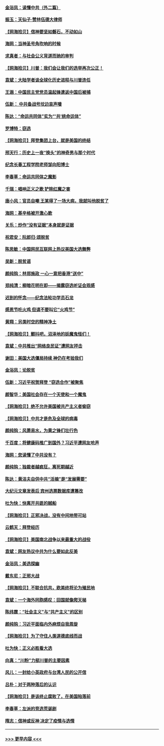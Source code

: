 #### [金浴凤：读懂中共（外二篇）](../pages/nsc993/n12597943.md?t=12060202) 
#### [振玉：天仙子‧赞林伍德大律师](../pages/nsc993/n12597929.md?t=12060202) 
#### [【网海拾贝】信神要坚如磐石，不动如山](../pages/nsc993/n12597901.md?t=12060202) 
#### [海网：当神圣号角吹响的时候](../pages/nsc993/n12595891.md?t=12060202) 
#### [求真者：与社会公义背道而驰的审判](../pages/nsc993/n12595868.md?t=12060202) 
#### [【网海拾贝】川普：我们会让我们的选举再次公正！](../pages/nsc993/n12594930.md?t=12060202) 
#### [袁斌：大陆学者谈全球化历史进程与川普连任](../pages/nsc993/n12594690.md?t=12060202) 
#### [王涵：中国民主党党员温起锋遣返中国后被捕](../pages/nsc993/n12594540.md?t=12060202) 
#### [伍新： 中共备战号坟边哀声嚎](../pages/nsc993/n12593086.md?t=12060202) 
#### [陈达：“命运共同体”实为“‘共’统命运体”](../pages/nsc993/n12590865.md?t=12060202) 
#### [罗博特：窃选](../pages/nsc993/n12590619.md?t=12060202) 
#### [【网海拾贝】拜登集团上台，就是美国的终结](../pages/nsc993/n12589725.md?t=12060202) 
#### [邢天行：历史上一夜“换头”的神奇男与那个时代](../pages/nsc993/n12589424.md?t=12060202) 
#### [纪念长春工程学院老师邹向阳博士](../pages/nsc993/n12585390.md?t=12060202) 
#### [李春草：命运共同体之魔影](../pages/nsc993/n12585026.md?t=12060202) 
#### [千瑞：唱响正义之歌 铲除红魔之害](../pages/nsc993/n12585002.md?t=12060202) 
#### [唐小风：官员自嘲 王某得了一场大病，我就叫他脱贫了](../pages/nsc993/n12584981.md?t=12060202) 
#### [海网：基辛格被开激心歌](../pages/nsc993/n12584946.md?t=12060202) 
#### [关乐：炒作“没有证据”本身就是证据](../pages/nsc993/n12583146.md?t=12060202) 
#### [祝君安：阮郎归‧颂脱贫](../pages/nsc993/n12583119.md?t=12060202) 
#### [陈思敏：中国网民互联网上热议美国大选舞弊](../pages/nsc993/n12582845.md?t=12060202) 
#### [吴新：脱贫谣](../pages/nsc993/n12580839.md?t=12060202) 
#### [颜纯钩：林郑施政 一心一意把香港“送中”](../pages/nsc993/n12580805.md?t=12060202) 
#### [郑纯清：柳暗花明在即——揭露窃选听证会观感](../pages/nsc993/n12580795.md?t=12060202) 
#### [迟到的怀念——纪念法轮功学员石龙](../pages/nsc993/n12580245.md?t=12060202) 
#### [感恩节吃火鸡  但请不要叫它“火鸡节”](../pages/nsc993/n12580252.md?t=12060202) 
#### [黄翔：另类时空的精神净土](../pages/nsc993/n12578638.md?t=12060202) 
#### [【网海拾贝】颤抖吧，沼泽地的妖魔鬼怪们！](../pages/nsc993/n12578552.md?t=12060202) 
#### [袁斌：中共推出“网络良民证”遭网友抨击](../pages/nsc993/n12578511.md?t=12060202) 
#### [谢田：美国大选僵局持续 神仍在考验我们](../pages/nsc993/n12577432.md?t=12060202) 
#### [金浴凤：论脱贫](../pages/nsc993/n12576386.md?t=12060202) 
#### [伍新：习近平祝贺拜登 “窃选合作”被聚焦](../pages/nsc993/n12576358.md?t=12060202) 
#### [颜智华：美国社会存在一个天使和一个魔鬼](../pages/nsc993/n12574299.md?t=12060202) 
#### [【网海拾贝】绝不允许美国被共产主义者偷窃](../pages/nsc993/n12573396.md?t=12060202) 
#### [【网海拾贝】中共才是危及全球的病毒](../pages/nsc993/n12571204.md?t=12060202) 
#### [颜纯钩：风萧易水，为黄之锋们壮行色](../pages/nsc993/n12571487.md?t=12060202) 
#### [千百度：将健康码推广到国外？习近平遭网友呛声](../pages/nsc993/n12570808.md?t=12060202) 
#### [海网：您读懂了中共没有？](../pages/nsc993/n12570487.md?t=12060202) 
#### [颜纯钩：独裁者越疯狂，离死期越近](../pages/nsc993/n12569055.md?t=12060202) 
#### [陈达：黄洁夫自供中共“活摘”是“发展需要”](../pages/nsc993/n12568541.md?t=12060202) 
#### [大纪元文章发表后 宾州选票数据库遭篡改](../pages/nsc993/n12568105.md?t=12060202) 
#### [吐为快：快离开共匪的贼船](../pages/nsc993/n12568462.md?t=12060202) 
#### [【网海拾贝】正邪决战，没有中间地带可站](../pages/nsc993/n12568439.md?t=12060202) 
#### [云鹤天：拜登经历](../pages/nsc993/n12567294.md?t=12060202) 
#### [【网海拾贝】美国南北战争以来最重大的战役](../pages/nsc993/n12567247.md?t=12060202) 
#### [袁斌：网友热议中共为什么要如此反美](../pages/nsc993/n12567162.md?t=12060202) 
#### [金浴凤：美选探幽](../pages/nsc993/n12567147.md?t=12060202) 
#### [戴东尼：正邪大战](../pages/nsc993/n12567033.md?t=12060202) 
#### [【网海拾贝】不联合抗共，欧美终将沦为殖民地](../pages/nsc993/n12565068.md?t=12060202) 
#### [袁斌：一个海外同胞感叹：回国就像爬天梯](../pages/nsc993/n12564986.md?t=12060202) 
#### [陈纬霆：“社会主义”与“共产主义”的区别](../pages/nsc993/n12562417.md?t=12060202) 
#### [颜纯钩：习近平面临内外麻烦自我周旋](../pages/nsc993/n12563356.md?t=12060202) 
#### [【网海拾贝】为了守住人类道德底线而战](../pages/nsc993/n12562542.md?t=12060202) 
#### [吐为快：正义必胜看大选](../pages/nsc993/n12561967.md?t=12060202) 
#### [向真：“川粉”力挺川普的主要因素](../pages/nsc993/n12560774.md?t=12060202) 
#### [风儿：一封给小英政府与台湾人民的公开信](../pages/nsc993/n12560581.md?t=12060202) 
#### [吕朴：对于两种落后的认识](../pages/nsc993/n12560492.md?t=12060202) 
#### [【网海拾贝】是该终止腐败了，在美国陷落前](../pages/nsc993/n12559936.md?t=12060202) 
#### [李春草：左派的竞选荒诞剧](../pages/nsc993/n12558380.md?t=12060202) 
#### [隋志：信神或反神 决定了疫情与选情](../pages/nsc993/n12558255.md?t=12060202) 

----
#### [ >>> 更早内容 <<< ](../indexes/nsc993-earlier.md)
